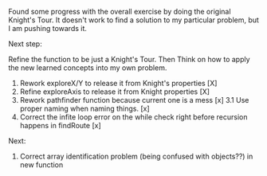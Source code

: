Found some progress with the overall exercise by doing the original Knight's Tour. It doesn't work to find a solution to my particular problem, but I am pushing towards it.

Next step:

Refine the function to be just a Knight's Tour. Then Think on how to apply the new learned concepts into my own problem.

1. Rework exploreX/Y to release it from Knight's properties [X]
2. Refine exploreAxis to release it from Knight properties  [X]
3. Rework pathfinder function because current one is a mess [x]
3.1 Use proper naming when naming things. [x]
4. Correct the infite loop error on the while check right before recursion happens in findRoute [x]



Next:

1. Correct array identification problem (being confused with objects??) in new function